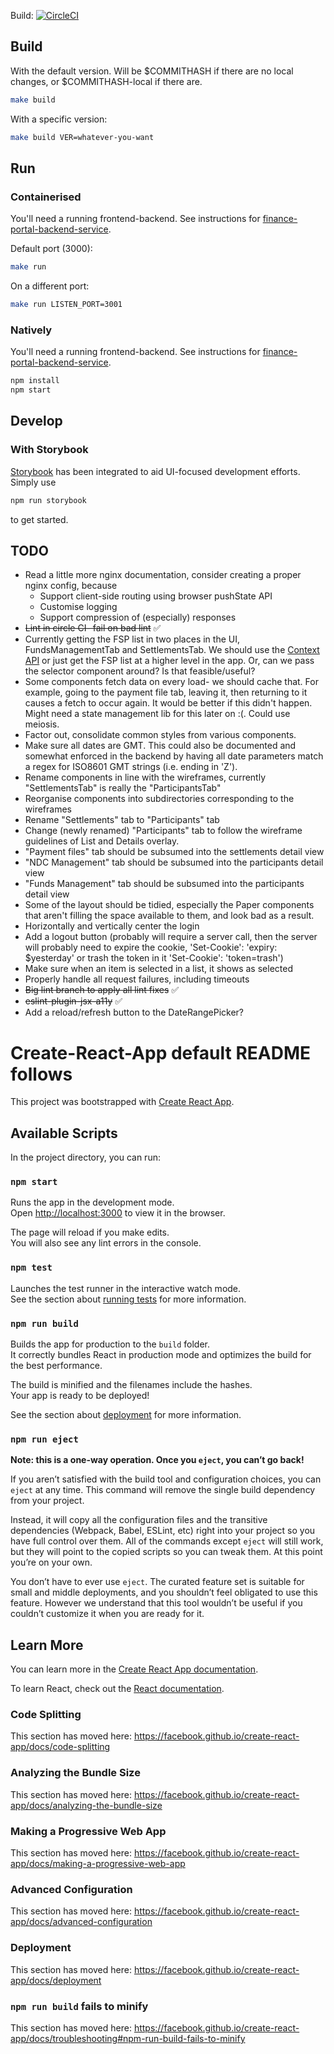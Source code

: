 Build: [![CircleCI](https://circleci.com/gh/mojaloop/finance-portal-ui/tree/master.svg?style=svg)](https://circleci.com/gh/mojaloop/finance-portal-ui/tree/master)

## Build
With the default version. Will be $COMMITHASH if there are no local changes, or $COMMITHASH-local
if there are.
```bash
make build
```
With a specific version:
```bash
make build VER=whatever-you-want
```

## Run
### Containerised
You'll need a running frontend-backend. See instructions for [finance-portal-backend-service](
https://github.com/mojaloop/finance-portal-backend-service#running-locally).

Default port (3000):
```bash
make run
```
On a different port:
```bash
make run LISTEN_PORT=3001
```

### Natively
You'll need a running frontend-backend. See instructions for [finance-portal-backend-service](
https://github.com/mojaloop/finance-portal-backend-service#running-locally).
```bash
npm install
npm start
```

## Develop
### With Storybook
[Storybook](https://storybook.js.org) has been integrated to aid UI-focused development efforts. Simply use
```bash
npm run storybook
```
to get started.

## TODO
* Read a little more nginx documentation, consider creating a proper nginx config, because
  * Support client-side routing using browser pushState API
  * Customise logging
  * Support compression of (especially) responses
* ~~Lint in circle CI- fail on bad lint~~ ✅
* Currently getting the FSP list in two places in the UI, FundsManagementTab and SettlementsTab. We
    should use the [Context API](https://reactjs.org/docs/context.html) or just get the FSP list at
    a higher level in the app. Or, can we pass the selector component around? Is that
    feasible/useful?
* Some components fetch data on every load- we should cache that. For example, going to the payment
    file tab, leaving it, then returning to it causes a fetch to occur again. It would be better if
    this didn't happen. Might need a state management lib for this later on :(. Could use meiosis.
* Factor out, consolidate common styles from various components.
* Make sure all dates are GMT. This could also be documented and somewhat enforced in the backend
    by having all date parameters match a regex for ISO8601 GMT strings (i.e. ending in 'Z').
* Rename components in line with the wireframes, currently "SettlementsTab" is really the
    "ParticipantsTab"
* Reorganise components into subdirectories corresponding to the wireframes
* Rename "Settlements" tab to "Participants" tab
* Change (newly renamed) "Participants" tab to follow the wireframe guidelines of List and Details
    overlay.
* "Payment files" tab should be subsumed into the settlements detail view
* "NDC Management" tab should be subsumed into the participants detail view
* "Funds Management" tab should be subsumed into the participants detail view
* Some of the layout should be tidied, especially the Paper components that aren't filling the
    space available to them, and look bad as a result.
* Horizontally and vertically center the login
* Add a logout button (probably will require a server call, then the server will probably need to
    expire the cookie, 'Set-Cookie': 'expiry: $yesterday' or trash the token in it 'Set-Cookie':
    'token=trash')
* Make sure when an item is selected in a list, it shows as selected
* Properly handle all request failures, including timeouts
* ~~Big lint branch to apply all lint fixes~~ ✅
* ~~eslint-plugin-jsx-a11y~~ ✅
* Add a reload/refresh button to the DateRangePicker?

# Create-React-App default README follows

This project was bootstrapped with [Create React App](https://github.com/facebook/create-react-app).

## Available Scripts

In the project directory, you can run:

### `npm start`

Runs the app in the development mode.<br>
Open [http://localhost:3000](http://localhost:3000) to view it in the browser.

The page will reload if you make edits.<br>
You will also see any lint errors in the console.

### `npm test`

Launches the test runner in the interactive watch mode.<br>
See the section about [running tests](https://facebook.github.io/create-react-app/docs/running-tests) for more information.

### `npm run build`

Builds the app for production to the `build` folder.<br>
It correctly bundles React in production mode and optimizes the build for the best performance.

The build is minified and the filenames include the hashes.<br>
Your app is ready to be deployed!

See the section about [deployment](https://facebook.github.io/create-react-app/docs/deployment) for more information.

### `npm run eject`

**Note: this is a one-way operation. Once you `eject`, you can’t go back!**

If you aren’t satisfied with the build tool and configuration choices, you can `eject` at any time. This command will remove the single build dependency from your project.

Instead, it will copy all the configuration files and the transitive dependencies (Webpack, Babel, ESLint, etc) right into your project so you have full control over them. All of the commands except `eject` will still work, but they will point to the copied scripts so you can tweak them. At this point you’re on your own.

You don’t have to ever use `eject`. The curated feature set is suitable for small and middle deployments, and you shouldn’t feel obligated to use this feature. However we understand that this tool wouldn’t be useful if you couldn’t customize it when you are ready for it.

## Learn More

You can learn more in the [Create React App documentation](https://facebook.github.io/create-react-app/docs/getting-started).

To learn React, check out the [React documentation](https://reactjs.org/).

### Code Splitting

This section has moved here: https://facebook.github.io/create-react-app/docs/code-splitting

### Analyzing the Bundle Size

This section has moved here: https://facebook.github.io/create-react-app/docs/analyzing-the-bundle-size

### Making a Progressive Web App

This section has moved here: https://facebook.github.io/create-react-app/docs/making-a-progressive-web-app

### Advanced Configuration

This section has moved here: https://facebook.github.io/create-react-app/docs/advanced-configuration

### Deployment

This section has moved here: https://facebook.github.io/create-react-app/docs/deployment

### `npm run build` fails to minify

This section has moved here: https://facebook.github.io/create-react-app/docs/troubleshooting#npm-run-build-fails-to-minify

